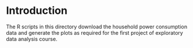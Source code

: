 # Introduction

The R scripts in this directory download the household power consumption data
and generate the plots as required for the first project of exploratory data
analysis course.


